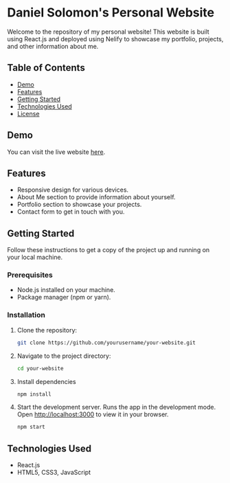 # Daniel Solomon's Personal Website
Welcome to the repository of my personal website! This website is built using React.js and deployed using Nelify to showcase my portfolio, projects, and other information about me.

## Table of Contents

- [Demo](#demo)
- [Features](#features)
- [Getting Started](#getting-started)
- [Technologies Used](#technologies-used)
- [License](#license)

## Demo

You can visit the live website [here](https://dsolomon-portfolio.netlify.app/).

## Features

- Responsive design for various devices.
- About Me section to provide information about yourself.
- Portfolio section to showcase your projects.
- Contact form to get in touch with you.

## Getting Started

Follow these instructions to get a copy of the project up and running on your local machine.

### Prerequisites

- Node.js installed on your machine.
- Package manager (npm or yarn).

### Installation

1. Clone the repository:

   ```bash
   git clone https://github.com/yourusername/your-website.git

2. Navigate to the project directory:

   ```bash
   cd your-website

3. Install dependencies
   
   ```bash
   npm install

4. Start the development server. Runs the app in the development mode.\
Open [http://localhost:3000](http://localhost:3000) to view it in your browser.

   ```bash
   npm start

## Technologies Used

- React.js
- HTML5, CSS3, JavaScript
